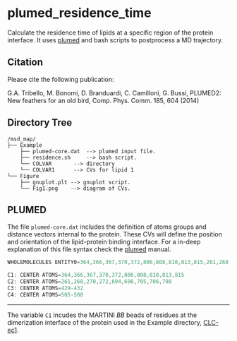 # plumed_residence_time

Calculate the residence time of lipids at a specific region of the protein interface. It uses [plumed](https://plumed.github.io) and bash scripts to postprocess a MD trajectory.

## Citation

Please cite the following publication:

G.A. Tribello, M. Bonomi, D. Branduardi, C. Camilloni, G. Bussi, PLUMED2: New feathers for an old bird, Comp. Phys. Comm. 185, 604 (2014)

## Directory Tree

```
/msd_map/
├── Example
    ├── plumed-core.dat  --> plumed input file.
    ├── residence.sh     --> bash script.
    └── COLVAR 		 --> directory
	└── COLVAR1      --> CVs for lipid 1
└── Figure
    ├── gnuplot.plt --> gnuplot script.
    └── Fig1.png    --> diagram of CVs.
```

## PLUMED

The file ```plumed-core.dat``` includes the definition of atoms groups and distance vectors internal to the protein. These CVs will define the position and orientation of the lipid-protein binding interface.
For a in-deep explanation of this file syntax check the [plumed](https://plumed.github.io/doc-v2.4/user-doc/html/index.html) manual.

```javascript
WHOLEMOLECULES ENTITY0=364,366,367,370,372,806,808,810,813,815,261,268,270,272,694,696,705,706,708,429-432,505-508

C1: CENTER ATOMS=364,366,367,370,372,806,808,810,813,815
C2: CENTER ATOMS=261,268,270,272,694,696,705,706,708
C3: CENTER ATOMS=429-432
C4: CENTER ATOMS=505-508
```
---

The variable ```C1``` incudes the MARTINI *BB* beads of residues at the dimerization interface of the protein used in the Example directory, [CLC-ec1](https://www.rcsb.org/structure/1OTS). 

